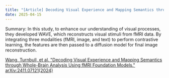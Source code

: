 ```yaml
---
title: "[Article] Decoding Visual Experience and Mapping Semantics through Whole-Brain Analysis Using fMRI Foundation Models"
date: 2025-04-15
---
```


Summary: In this study, to enhance our understanding of visual processes, they developed WAVE, which reconstructs visual stimuli from fMRI data. By integrating three modalities (fMRI, image, and text) to perform contrastive learning, the features are then passed to a diffusion model for final image reconstruction.

[Wang, Turnbull, et al. "Decoding Visual Experience and Mapping Semantics through Whole-Brain Analysis Using fMRI Foundation Models." arXiv:2411.07121(2024)](https://arxiv.org/abs/2411.07121)
